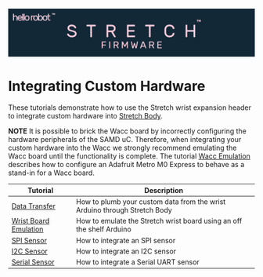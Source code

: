 ![](./images/banner.png)

# Integrating Custom Hardware

These tutorials demonstrate how to use the Stretch wrist expansion header to integrate custom hardware into [Stretch Body](https://github.com/hello-robot/stretch_body).


**NOTE** It is possible to brick the Wacc board by incorrectly configuring the hardware peripherals of the SAMD uC. 
Therefore, when integrating your custom hardware into the Wacc we strongly recommend emulating the Wacc board until the functionality is complete. 
The tutorial [Wacc Emulation](./tutorial_wacc_emulation.md) describes how to configure an Adafruit Metro M0 Express to behave as a stand-in for a Wacc board.



| Tutorial                                     | Description                                                  |
|----------------------------------------------| ------------------------------------------------------------ |
| [Data Transfer](./tutorial_data_transfer.md) | How to plumb your custom data from the wrist Arduino through Stretch Body |
| [Wrist Board Emulation](./tutorial_wacc_emulation.md) | How to emulate the Stretch wrist board using an off the shelf Arduino |
| [SPI Sensor](./tutorial_spi_sensor.md)                | How to integrate an SPI sensor                               |
| [I2C Sensor](./tutorial_i2c_sensor.md)                | How to integrate an I2C sensor                               |
| [Serial Sensor](./tutorial_serial_sensor.md)          | How to integrate a Serial UART sensor                        |

